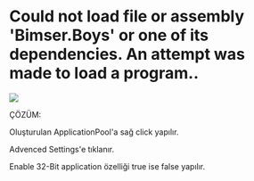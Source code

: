# Could not load file or assembly 'Bimser.Boys' or one of its  dependencies. An attempt was made to load a program.. 

![](https://docsbimser.blob.core.windows.net/imagecontainer/Could%20-b4eff9e8-f743-457b-924b-6a298da86939.png)

ÇÖZÜM: 

Oluşturulan ApplicationPool'a sağ click yapılır. 

Advenced Settings'e tıklanır. 

Enable 32-Bit application özelliği true ise false yapılır. 

